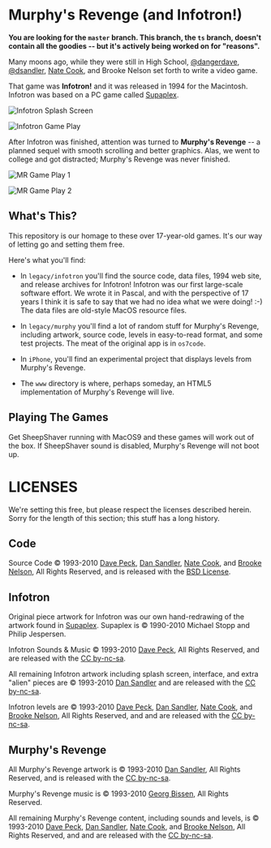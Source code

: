 # Murphy's Revenge (and Infotron!)

**You are looking for the `master` branch. This branch, the `ts` branch, doesn't contain all the goodies -- but it's actively being worked on for "reasons".**

Many moons ago, while they were still in High School, [@dangerdave](http://davepeck.org/), [@dsandler](http://dsandler.org), [Nate Cook](http://natecook.com/), and Brooke Nelson set forth to write a video game.

That game was **Infotron!** and it was released in 1994 for the Macintosh. Infotron was based on a PC game called [Supaplex](http://www.elmerproductions.com/sp/).

![Infotron Splash Screen](https://davepeck.org/extras/infotron/info1.png)

![Infotron Game Play](https://davepeck.org/extras/infotron/info4.png)

After Infotron was finished, attention was turned to **Murphy's Revenge** -- a planned sequel with smooth scrolling and better graphics. Alas, we went to college and got distracted; Murphy's Revenge was never finished.

![MR Game Play 1](https://davepeck.org/extras/infotron/info2.png)

![MR Game Play 2](https://davepeck.org/extras/infotron/info3.png)

## What's This?

This repository is our homage to these over 17-year-old games. It's our way of letting go and setting them free.

Here's what you'll find:

- In `legacy/infotron` you'll find the source code, data files, 1994 web site, and release archives for Infotron! Infotron was our first large-scale software effort. We wrote it in Pascal, and with the perspective of 17 years I think it is safe to say that we had no idea what we were doing! :-) The data files are old-style MacOS resource files.

- In `legacy/murphy` you'll find a lot of random stuff for Murphy's Revenge, including artwork, source code, levels in easy-to-read format, and some test projects. The meat of the original app is in `os7code`.

- In `iPhone`, you'll find an experimental project that displays levels from Murphy's Revenge.

- The `www` directory is where, perhaps someday, an HTML5 implementation of Murphy's Revenge will live.

## Playing The Games

Get SheepShaver running with MacOS9 and these games will work out of the box. If SheepShaver sound is disabled, Murphy's Revenge will not boot up.

# LICENSES

We're setting this free, but please respect the licenses described herein. Sorry for the length of this section; this stuff has a long history.

## Code

Source Code &copy; 1993-2010 [Dave Peck](http://davepeck.org/), [Dan Sandler](http://dsandler.org/), [Nate Cook](http://natecook.com/), and [Brooke Nelson](http://en.wikipedia.org/wiki/Microsoft_Puzzle_Hunt#Puzzle_Hunt_123:_Jeopardy.21.2FPuzzlehaunt.21_.28February_28-March_1.2C_2009.29), All Rights Reserved, and is released with the [BSD License](http://www.opensource.org/licenses/bsd-license.php).

## Infotron

Original piece artwork for Infotron was our own hand-redrawing of the artwork found in [Supaplex](http://www.elmerproductions.com/sp/). Supaplex is &copy; 1990-2010 Michael Stopp and Philip Jespersen.

Infotron Sounds & Music &copy; 1993-2010 [Dave Peck](http://davepeck.org/), All Rights Reserved, and are released with the [CC by-nc-sa](http://creativecommons.org/licenses/by-nc-sa/3.0/).

All remaining Infotron artwork including splash screen, interface, and extra "alien" pieces are &copy; 1993-2010 [Dan Sandler](http://dsandler.org/) and are released with the [CC by-nc-sa](http://creativecommons.org/licenses/by-nc-sa/3.0/).

Infotron levels are &copy; 1993-2010 [Dave Peck](http://davepeck.org/), [Dan Sandler](http://dsandler.org/), [Nate Cook](http://natecook.com/), and [Brooke Nelson](http://en.wikipedia.org/wiki/Microsoft_Puzzle_Hunt#Puzzle_Hunt_123:_Jeopardy.21.2FPuzzlehaunt.21_.28February_28-March_1.2C_2009.29), All Rights Reserved, and and are released with the [CC by-nc-sa](http://creativecommons.org/licenses/by-nc-sa/3.0/).

## Murphy's Revenge

All Murphy's Revenge artwork is &copy; 1993-2010 [Dan Sandler](http://dsandler.org/), All Rights Reserved, and is released with the [CC by-nc-sa](http://creativecommons.org/licenses/by-nc-sa/3.0/).

Murphy's Revenge music is &copy; 1993-2010 [Georg Bissen](http://en.wikipedia.org/wiki/Georg_Bissen), All Rights Reserved.

All remaining Murphy's Revenge content, including sounds and levels, is &copy; 1993-2010 [Dave Peck](http://davepeck.org/), [Dan Sandler](http://dsandler.org/), [Nate Cook](http://natecook.com/), and [Brooke Nelson](http://en.wikipedia.org/wiki/Microsoft_Puzzle_Hunt#Puzzle_Hunt_123:_Jeopardy.21.2FPuzzlehaunt.21_.28February_28-March_1.2C_2009.29), All Rights Reserved, and and are released with the [CC by-nc-sa](http://creativecommons.org/licenses/by-nc-sa/3.0/).
